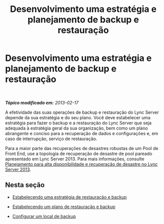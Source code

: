 ﻿---
title: Desenvolvimento uma estratégia e planejamento de backup e restauração
TOCTitle: Desenvolvimento uma estratégia e planejamento de backup e restauração
ms:assetid: 17599b76-1a84-4dd6-b695-c19637deb8a6
ms:mtpsurl: https://technet.microsoft.com/pt-br/library/Hh202164(v=OCS.15)
ms:contentKeyID: 52057560
ms.date: 05/19/2016
mtps_version: v=OCS.15
ms.translationtype: HT
---

# Desenvolvimento uma estratégia e planejamento de backup e restauração

 

_**Tópico modificado em:** 2013-02-17_

A efetividade das suas operações de backup e restauração do Lync Server depende da sua estratégia e do seu plano. Você deve estabelecer uma estratégia para fazer o backup e a restauração do Lync Server que seja adequada à estratégia geral da sua organização, bem como um plano abrangente e conciso para a recuperação de dados e configurações e, em caso de interrupção, serviço de restauração.

Para a maior parte das recuperações de desastres robustas de um Pool de Front End, use a topologia de recuperação de desastre de pool pareado apresentado em Lync Server 2013. Para mais informações, consulte [Planejamento para alta disponibilidade e recuperação de desastre no Lync Server 2013](lync-server-2013-planning-for-high-availability-and-disaster-recovery.md).

## Nesta seção

  - [Estabelecendo uma estratégia de restauração e backup](lync-server-2013-establishing-a-backup-and-restoration-strategy.md)

  - [Estabelecendo um plano de restauração e backup](lync-server-2013-establishing-a-backup-and-restoration-plan.md)

  - [Configurar um local de backup](lync-server-2013-setting-up-a-backup-location.md)

